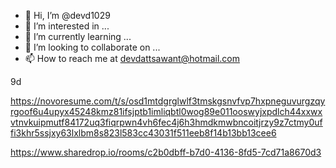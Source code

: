 - 👋 Hi, I’m @devd1029
- 👀 I’m interested in ...
- 🌱 I’m currently learning ...
- 💞️ I’m looking to collaborate on ...
- 📫 How to reach me at devdattsawant@hotmail.com

<!---
devd1029/devd1029 is a ✨ special ✨ repository because its `README.md` (this file) appears on your GitHub profile.
You can click the Preview link to take a look at your changes.
--->

9d

https://novoresume.com/t/s/osd1mtdgrglwlf3tmskgsnvfvp7hxpneguvurgzqyrgoof6u4upyx45248kmz81ifsjptb1imliqbtl0wog89e011ooswyjxpdlch44xxwxvtnvkuipmutf84172uq3fiqrpwn4vh6fec4j6h3hmdkmwbncoitjrzy9z7ctmy0uffi3khr5ssjxy63lxlbm8s823l583cc43031f511eeb8f14b13bb13cee6

https://www.sharedrop.io/rooms/c2b0dbff-b7d0-4136-8fd5-7cd71a8670d3
